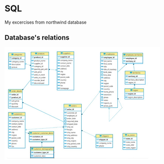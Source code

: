 # SQL

My excercises from northwind database

## Database's relations

![enter image description here](relations.jpg)
